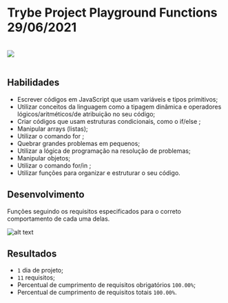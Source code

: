 # Trybe Project Playground Functions 29/06/2021
<br>
<div style="display: inline_block">
  <img src="https://img.shields.io/badge/javascript-0D1117?style=for-the-badge&logo=javascript&logoColor=F7DF1E&logoWidth=20"/>
</div>
<br>

## Habilidades

- Escrever códigos em JavaScript que usam variáveis e tipos primitivos;
- Utilizar conceitos da linguagem como a tipagem dinâmica e operadores lógicos/aritméticos/de atribuição no seu código;
- Criar códigos que usam estruturas condicionais, como o if/else ;
- Manipular arrays (listas);
- Utilizar o comando for ;
- Quebrar grandes problemas em pequenos;
- Utilizar a lógica de programação na resolução de problemas;
- Manipular objetos;
- Utilizar o comando for/in ;
- Utilizar funções para organizar e estruturar o seu código.

## Desenvolvimento
Funções seguindo os requisitos especificados para o correto comportamento de cada uma delas.


![alt text]()

## Resultados

- `1` dia de projeto;
- `11` requisitos;
- Percentual de cumprimento de requisitos obrigatórios `100.00%`;
- Percentual de cumprimento de requisitos totais `100.00%`.

